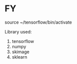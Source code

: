 # FY

source ~/tensorflow/bin/activate

Library used: 
1. tensorflow
2. numpy
3. skimage
4. sklearn
